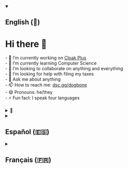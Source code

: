 <details open>
    <summary>
        <h2>
            English (🏴󠁧󠁢󠁥󠁮󠁧󠁿)
        </h2>
    </summary>
    <h1>
        Hi there 👋
    </h1>
    - 🔭 I’m currently working on <a href="https://github.com/dugbeeone/Cloak-Plus">Cloak Plus</a>
    <br> - 🌱 I’m currently learning Computer Science
    <br> - 👯 I’m looking to collaborate on anything and everything
    <br> - 🤔 I’m looking for help with filing my taxes
    <br> - 💬 Ask me about anything
    <br> - 📫 How to reach me: <a href="https://discord.gg/7C67SdTNPC">dsc.gg/dogbone</a>
    <br> - 😄 Pronouns: he/they
    <br> - ⚡ Fun fact: I speak four languages
    <br>
    <br>
    <details>
        <summary>
            👀
        </summary>
        This is a ✨ <em>special</em> ✨ file because it appears on <a href="https://github.com/dugbeeone">dugbeeone</a>'s profile.
    </details>
</details>
<details>
    <summary>
        <h2>
            Español (🇪🇸)
        </h2>
    </summary>
    <h1>
        Hola 👋
    </h1>
    - 🔭 Actualmente estoy trabajando en <a href="https://github.com/dugbeeone/Cloak-Plus">Cloak Plus</a>
    <br> - 🌱 Actualmente estoy aprendiendo Ciencias de la Computación
    <br> - 👯 Busco colaborar en cualquier cosa y en todo
    <br> - 🤔 Estoy buscando ayuda con la declaración de impuestos
    <br> - 💬 Pregúntame sobre cualquier cosa
    <br> - 📫 Cómo contactarme: <a href="https://discord.gg/7C67SdTNPC">dsc.gg/dogbone</a>
    <br> - 😄 Pronombres: él/ellos
    <br> - ⚡ Dato curioso: Hablo cuatro idiomas
    <br>
    <br>
    <details>
        <summary>
            👀
        </summary>
        Este es un archivo ✨ <em>especial</em> ✨ porque aparece en el perfil de <a href="https://github.com/dugbeeone">dugbeeone</a>.
    </details>
</details>
<details>
    <summary>
        <h2>
            Français (🇫🇷)
        </h2>
    </summary>
    <h1>
        Salut 👋
    </h1>
    - 🔭 Je travaille actuellement sur <a href="https://github.com/dugbeeone/Cloak-Plus">Cloak Plus</a>
    <br> - 🌱 J'apprends actuellement l'informatique
    <br> - 👯 Je cherche à collaborer sur tout et n'importe quoi
    <br> - 🤔 Je cherche de l'aide pour produire ma déclaration de revenus
    <br> - 💬 Posez-moi des questions sur n'importe quoi
    <br> - 📫 Comment me rejoindre: <a href="https://discord.gg/7C67SdTNPC">dsc.gg/dogbone</a>
    <br> - 😄 Pronoms : il/ils
    <br> - ⚡ Fait amusant: Je parle quatre langues
    <br>
    <br>
    <details>
        <summary>
            👀
        </summary>
        Il s'agit d'un fichier ✨ <em>spécial</em> ✨ car il apparaît sur le profil de <a href="https://github.com/dugbeeone">dugbeeone</a>.
    </details>
</details>

<!-- Ignore all this stuff down here. Wait... why are you here? -->

<!--
<details>
    <summary>
        <h2>
            Language (🇺🇳)
        </h2>
    </summary>
    <h1>
        Hi there 👋
    </h1>
    - 🔭 I’m currently working on ...
    <br> - 🌱 I’m currently learning ...
    <br> - 👯 I’m looking to collaborate on ...
    <br> - 🤔 I’m looking for help with ...
    <br> - 💬 Ask me about ...
    <br> - 📫 How to reach me: <a href="mailto:dugbeeone@email.com">dugbeeone@email.com</a>
    <br> - 😄 Pronouns: ...
    <br> - ⚡ Fun fact: ...
    <br>
    <br>
    <details>
        <summary>
            👀
        </summary>
        This is a ✨ <em>special</em> ✨ file because it appears on <a href="https://github.com/dugbeeone">dugbeeone</a>'s profile.
    </details>
</details>
-->
